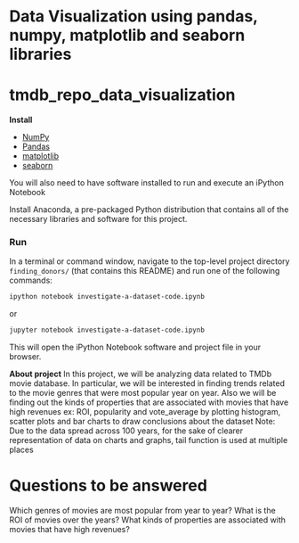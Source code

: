 # Data Visualization using pandas, numpy, matplotlib and seaborn libraries

# tmdb_repo_data_visualization

**Install**
- [NumPy](http://www.numpy.org/)
- [Pandas](http://pandas.pydata.org)
- [matplotlib](http://matplotlib.org/)
- [seaborn](https://seaborn.pydata.org/)

You will also need to have software installed to run and execute an iPython Notebook

Install Anaconda, a pre-packaged Python distribution that contains all of the necessary libraries and software for this project.

### Run

In a terminal or command window, navigate to the top-level project directory `finding_donors/` (that contains this README) and run one of the following commands:

```bash
ipython notebook investigate-a-dataset-code.ipynb
```  
or
```bash
jupyter notebook investigate-a-dataset-code.ipynb
```

This will open the iPython Notebook software and project file in your browser.

**About project**
In this project, we will be analyzing data related to TMDb movie database. In particular, we will be interested in finding trends related to the movie genres that were most popular year on year. Also we will be finding out the kinds of properties that are associated with movies that have high revenues ex: ROI, popularity and vote_average by plotting histogram, scatter plots and bar charts to draw conclusions about the dataset Note: Due to the data spread across 100 years, for the sake of clearer representation of data on charts and graphs, tail function is used at multiple places
# Questions to be answered
Which genres of movies are most popular from year to year?
What is the ROI of movies over the years?
What kinds of properties are associated with movies that have high revenues?
